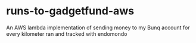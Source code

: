 # runs-to-gadgetfund-aws
An AWS lambda implementation of sending money to my Bunq account for every kilometer ran and tracked with endomondo
